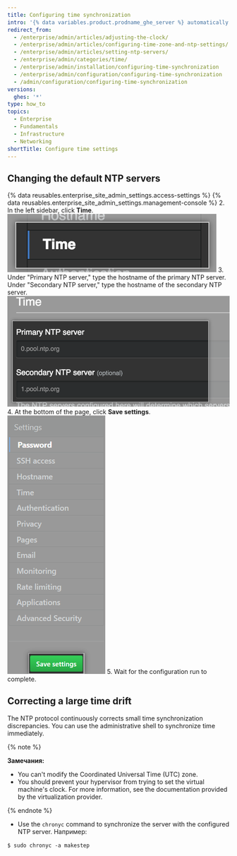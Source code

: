 ```yaml
---
title: Configuring time synchronization
intro: '{% data variables.product.prodname_ghe_server %} automatically synchronizes its clock by connecting to NTP servers. You can set the NTP servers that are used to synchronize the clock, or you can use the default NTP servers.'
redirect_from:
  - /enterprise/admin/articles/adjusting-the-clock/
  - /enterprise/admin/articles/configuring-time-zone-and-ntp-settings/
  - /enterprise/admin/articles/setting-ntp-servers/
  - /enterprise/admin/categories/time/
  - /enterprise/admin/installation/configuring-time-synchronization
  - /enterprise/admin/configuration/configuring-time-synchronization
  - /admin/configuration/configuring-time-synchronization
versions:
  ghes: '*'
type: how_to
topics:
  - Enterprise
  - Fundamentals
  - Infrastructure
  - Networking
shortTitle: Configure time settings
---
```


## Changing the default NTP servers

{% data reusables.enterprise_site_admin_settings.access-settings %}
{% data reusables.enterprise_site_admin_settings.management-console %}
2. In the left sidebar, click **Time**. ![The Time button in the {% data variables.enterprise.management_console %} sidebar](/assets/images/enterprise/management-console/sidebar-time.png)
3. Under "Primary NTP server," type the hostname of the primary NTP server. Under "Secondary NTP server," type the hostname of the secondary NTP server. ![The fields for primary and secondary NTP servers in the {% data variables.enterprise.management_console %}](/assets/images/enterprise/management-console/ntp-servers.png)
4. At the bottom of the page, click **Save settings**. ![The Save settings button in the {% data variables.enterprise.management_console %}](/assets/images/enterprise/management-console/save-settings.png)
5. Wait for the configuration run to complete.

## Correcting a large time drift

The NTP protocol continuously corrects small time synchronization discrepancies. You can use the administrative shell to synchronize time immediately.

{% note %}

**Замечания:**
 - You can't modify the Coordinated Universal Time (UTC) zone.
 - You should prevent your hypervisor from trying to set the virtual machine's clock. For more information, see the documentation provided by the virtualization provider.

{% endnote %}

- Use the `chronyc` command to synchronize the server with the configured NTP server. Например:

```shell
$ sudo chronyc -a makestep
```
